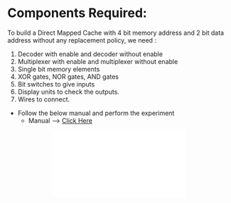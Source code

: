# Components Required:

To build a Direct Mapped Cache with 4 bit memory address and 2 bit data address without any replacement policy, we need :

1. Decoder with enable and decoder without enable
2. Multiplexer with enable and multiplexer without enable
3. Single bit memory elements
4. XOR gates, NOR gates, AND gates
5. Bit switches to give inputs
6. Display units to check the outputs.
7. Wires to connect.

- Follow the below manual and perform the experiment
    - Manual --> [Click Here](./simulation/coavlNew.pdf)

<center>
<embed src="./simulation/coavlNew.pdf" type="application/pdf">
</center>